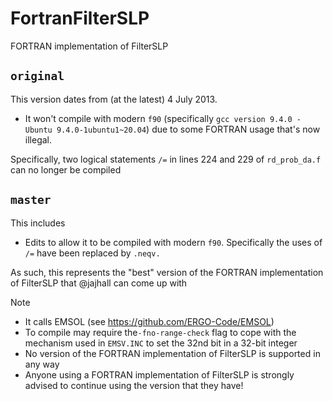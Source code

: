 # FortranFilterSLP
FORTRAN implementation of FilterSLP

`original`
---------

This version dates from (at the latest) 4 July 2013. 
* It won't compile with modern `f90` (specifically `gcc version 9.4.0 - Ubuntu 9.4.0-1ubuntu1~20.04`) due to some FORTRAN usage that's now illegal.

Specifically, two logical statements `/=` in lines 224 and 229 of `rd_prob_da.f` can no longer be compiled

`master`
-------

This includes 
* Edits to allow it to be compiled with modern `f90`. Specifically the uses of `/=` have been replaced by `.neqv.`

As such, this represents the "best" version of the FORTRAN implementation of FilterSLP that @jajhall can come up with

Note
* It calls EMSOL (see https://github.com/ERGO-Code/EMSOL)
* To compile may require the`-fno-range-check` flag to cope with the mechanism used in `EMSV.INC` to set the 32nd bit in a 32-bit integer
* No version of the FORTRAN implementation of FilterSLP is supported in any way
* Anyone using a FORTRAN implementation of FilterSLP is strongly advised to continue using the version that they have!

